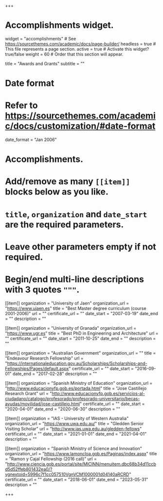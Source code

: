 +++
# Accomplishments widget.
widget = "accomplishments"  # See https://sourcethemes.com/academic/docs/page-builder/
headless = true  # This file represents a page section.
active = true  # Activate this widget? true/false
weight = 60  # Order that this section will appear.

title = "Awards and Grants"
subtitle = ""

# Date format
#   Refer to https://sourcethemes.com/academic/docs/customization/#date-format
date_format = "Jan 2006"

# Accomplishments.
#   Add/remove as many `[[item]]` blocks below as you like.
#   `title`, `organization` and `date_start` are the required parameters.
#   Leave other parameters empty if not required.
#   Begin/end multi-line descriptions with 3 quotes `"""`.


[[item]]
  organization = "University of Jaen"
  organization_url = "https://www.ujaen.es"
  title = "Best Master degree curriculum (course 2001-2006)"
  url = ""
  certificate_url = ""
  date_start = "2007-03-19"
  date_end = ""
  description = ""


[[item]]
  organization = "University of Granada"
  organization_url = "https://www.ugr.es"
  title = "Best PhD in Engineering and Architecture"
  url = ""
  certificate_url = ""
  date_start = "2011-10-25"
  date_end = ""
  description = ""

[[item]]
  organization = "Australian Government"
  organization_url = ""
  title = "Endeavour Research Fellowship"
  url = "https://internationaleducation.gov.au/Scholarships/Scholarships-and-Fellowships/Pages/default.aspx"
  certificate_url = ""
  date_start = "2016-09-01"
  date_end = "2017-02-28"
  description = ""
  
[[item]]
  organization = "Spanish Ministry of Education"
  organization_url = "http://www.educacionyfp.gob.es/portada.html"
  title = "Jose Castillejo Research Grant"
  url = "http://www.educacionyfp.gob.es/servicios-al-ciudadano/catalogo/profesorado/profesorado-universitario/becas-ayudas/movilidad/jose-castillejo.html"
  certificate_url = ""
  date_start = "2020-04-01"
  date_end = "2020-06-30"
  description = ""
  
  
[[item]]
  organization = "IAS - University of Western Australia"
  organization_url = "https://www.uwa.edu.au/"
  title = "Gledden Senior Visiting Scholar"
  url = "http://www.ias.uwa.edu.au/gledden-fellows"
  certificate_url = ""
  date_start = "2021-01-01"
  date_end = "2021-04-01"
  description = ""
  
  
[[item]]
  organization = "Spanish Ministry of Science and Innovation"
  organization_url = "https://www.lamoncloa.gob.es/Paginas/index.aspx"
  title = "Ramon y Cajal Fellowship (2016 call)"
  url = "http://www.ciencia.gob.es/portal/site/MICINN/menuitem.dbc68b34d11ccbd5d52ffeb801432ea0/?vgnextoid=5996c7f1cc057510VgnVCM1000001d04140aRCRD"
  certificate_url = ""
  date_start = "2018-06-01"
  date_end = "2023-05-31"
  description = ""
  
  
+++
